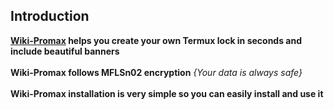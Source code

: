## Introduction

<b><a href="https://github.com/GH05T-HUNTER5/wiki-promax">Wiki-Promax</a> helps you create your own Termux lock in seconds and include beautiful banners</b>
<br><br>
<b>Wiki-Promax follows MFLSn02 encryption</b><i> {Your data is always safe}</i><br><br>
<b>Wiki-Promax installation is very simple so you can easily install and use it</b>
